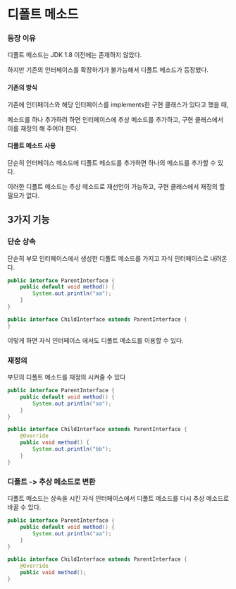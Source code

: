 # 디폴트 메소드

### 등장 이유

디폴트 메소드는 JDK 1.8 이전에는 존재하지 않았다.

하지만 기존의 인터페이스를 확장하기가 불가능해서 디폴트 메소드가 등장했다.

#### 기존의 방식

기존에 인터페이스와 해당 인터페이스를 implements한 구현 클래스가 있다고 했을 때,

메소드를 하나 추가하려 하면 인터페이스에 추상 메소드를 추가하고, 구현 클래스에서 이를 재정의 해 주어야 한다.

#### 디폴트 메소드 사용

단순히 인터페이스 메소드에 디폴트 메소드를 추가하면 하나의 메소드를 추가할 수 있다.

이러한 디폴트 메소드는 추상 메소드로 재선언이 가능하고, 구현 클래스에서 재정의 할 필요가 없다.

## 3가지 기능

### 단순 상속

단순히 부모 인터페이스에서 생성한 디폴트 메소드를 가지고 자식 인터페이스로 내려온다.

``` java
public interface ParentInterface {
    public default void method() {
        System.out.println("aa");
    }
}

public interface ChildInterface extends ParentInterface {
}
```

이렇게 하면 자식 인터페이스 에서도 디폴트 메소드를 이용할 수 있다.

### 재정의

부모의 디폴트 메소드를 재정의 시켜줄 수 있다

``` java
public interface ParentInterface {
    public default void method() {
        System.out.println("aa");
    }
}

public interface ChildInterface extends ParentInterface {
    @Override
    public void method() {
        System.out.println("bb");
    }
}
```

### 디폴트 -> 추상 메소드로 변환

디폴트 메소드는 상속을 시킨 자식 인터페이스에서 디폴트 메소드를 다시 추상 메소드로 바꿀 수 있다.

``` java
public interface ParentInterface {
    public default void method() {
        System.out.println("aa");
    }
}

public interface ChildInterface extends ParentInterface {
    @Override
    public void method();
}
```

